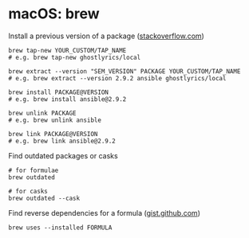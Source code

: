 # macOS: brew

Install a previous version of a package
([stackoverflow.com](https://stackoverflow.com/questions/3987683/homebrew-install-specific-version-of-formula))
```
brew tap-new YOUR_CUSTOM/TAP_NAME
# e.g. brew tap-new ghostlyrics/local

brew extract --version "SEM_VERSION" PACKAGE YOUR_CUSTOM/TAP_NAME
# e.g. brew extract --version 2.9.2 ansible ghostlyrics/local

brew install PACKAGE@VERSION
# e.g. brew install ansible@2.9.2

brew unlink PACKAGE
# e.g. brew unlink ansible

brew link PACKAGE@VERSION
# e.g. brew link ansible@2.9.2
```

Find outdated packages or casks
```
# for formulae
brew outdated

# for casks
brew outdated --cask
```

Find reverse dependencies for a formula
([gist.github.com](https://gist.github.com/axtl/10228610#gistcomment-3623976))
```
brew uses --installed FORMULA
```
